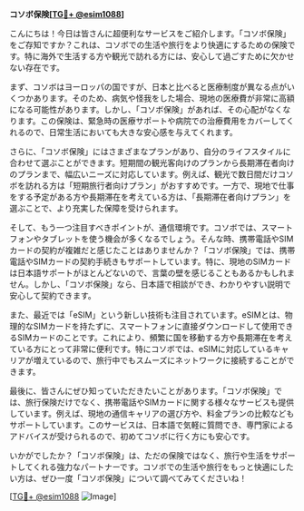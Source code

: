 **コソボ保険[[TG💪+ @esim1088](https://t.me/s/esim1088)]**

こんにちは！今日は皆さんに超便利なサービスをご紹介します。「コソボ保険」をご存知ですか？これは、コソボでの生活や旅行をより快適にするための保険です。特に海外で生活する方や観光で訪れる方には、安心して過ごすために欠かせない存在です。

まず、コソボはヨーロッパの国ですが、日本と比べると医療制度が異なる点がいくつかあります。そのため、病気や怪我をした場合、現地の医療費が非常に高額になる可能性があります。しかし、「コソボ保険」があれば、その心配がなくなります。この保険は、緊急時の医療サポートや病院での治療費用をカバーしてくれるので、日常生活においても大きな安心感を与えてくれます。

さらに、「コソボ保険」にはさまざまなプランがあり、自分のライフスタイルに合わせて選ぶことができます。短期間の観光客向けのプランから長期滞在者向けのプランまで、幅広いニーズに対応しています。例えば、観光で数日間だけコソボを訪れる方は「短期旅行者向けプラン」がおすすめです。一方で、現地で仕事をする予定がある方や長期滞在を考えている方は、「長期滞在者向けプラン」を選ぶことで、より充実した保障を受けられます。

そして、もう一つ注目すべきポイントが、通信環境です。コソボでは、スマートフォンやタブレットを使う機会が多くなるでしょう。そんな時、携帯電話やSIMカードの契約が複雑だと感じたことはありませんか？「コソボ保険」では、携帯電話やSIMカードの契約手続きもサポートしています。特に、現地のSIMカードは日本語サポートがほとんどないので、言葉の壁を感じることもあるかもしれません。しかし、「コソボ保険」なら、日本語で相談ができ、わかりやすい説明で安心して契約できます。

また、最近では「eSIM」という新しい技術も注目されています。eSIMとは、物理的なSIMカードを持たずに、スマートフォンに直接ダウンロードして使用できるSIMカードのことです。これにより、頻繁に国を移動する方や長期滞在を考えている方にとって非常に便利です。特にコソボでは、eSIMに対応しているキャリアが増えているので、旅行中でもスムーズにネットワークに接続することができます。

最後に、皆さんにぜひ知っていただきたいことがあります。「コソボ保険」では、旅行保険だけでなく、携帯電話やSIMカードに関する様々なサービスも提供しています。例えば、現地の通信キャリアの選び方や、料金プランの比較などもサポートしています。このサービスは、日本語で気軽に質問でき、専門家によるアドバイスが受けられるので、初めてコソボに行く方にも安心です。

いかがでしたか？「コソボ保険」は、ただの保険ではなく、旅行や生活をサポートしてくれる強力なパートナーです。コソボでの生活や旅行をもっと快適にしたい方は、ぜひ一度「コソボ保険」について調べてみてくださいね！

[[TG💪+ @esim1088](https://t.me/s/esim1088) ![Image](https://i.postimg.cc/Y0z9fWf4/image.png)]